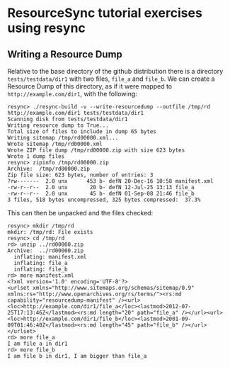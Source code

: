 
# ResourceSync tutorial exercises using resync

## Writing a Resource Dump

Relative to the base directory of the github distribution there is a directory
`tests/testdata/dir1` with two files, `file_a` and `file_b`. We can create
a Resource Dump of this directory, as if it were mapped to `http://example.com/dir1`,
with the following:

```
resync> ./resync-build -v --write-resourcedump --outfile /tmp/rd http://example.com/dir1 tests/testdata/dir1
Scanning disk from tests/testdata/dir1
Writing resource dump to True...
Total size of files to include in dump 65 bytes
Writing sitemap /tmp/rd00000.xml...
Wrote sitemap /tmp/rd00000.xml
Wrote ZIP file dump /tmp/rd00000.zip with size 623 bytes
Wrote 1 dump files
resync> zipinfo /tmp/rd00000.zip
Archive:  /tmp/rd00000.zip
Zip file size: 623 bytes, number of entries: 3
?rw-------  2.0 unx      453 b- defN 20-Dec-16 10:58 manifest.xml
-rw-r--r--  2.0 unx       20 b- defN 12-Jul-25 13:13 file_a
-rw-r--r--  2.0 unx       45 b- defN 01-Sep-08 21:46 file_b
3 files, 518 bytes uncompressed, 325 bytes compressed:  37.3%
```

This can then be unpacked and the files checked:

```
resync> mkdir /tmp/rd
mkdir: /tmp/rd: File exists
resync> cd /tmp/rd
rd> unzip ../rd00000.zip
Archive:  ../rd00000.zip
  inflating: manifest.xml            
  inflating: file_a                  
  inflating: file_b                  
rd> more manifest.xml
<?xml version='1.0' encoding='UTF-8'?>
<urlset xmlns="http://www.sitemaps.org/schemas/sitemap/0.9" xmlns:rs="http://www.openarchives.org/rs/terms/"><rs:md capability="resourcedump-manifest" /><url><loc>http://example.com/dir1/file_a</loc><lastmod>2012-07-25T17:13:46Z</lastmod><rs:md length="20" path="file_a" /></url><url><loc>http://example.com/dir1/file_b</loc><lastmod>2001-09-09T01:46:40Z</lastmod><rs:md length="45" path="file_b" /></url></urlset>
rd> more file_a
I am file a in dir1
rd> more file_b
I am file b in dir1, I am bigger than file_a
```
